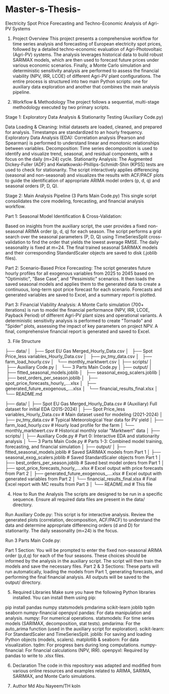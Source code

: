 # Master-s-Thesis-
Electricity Spot Price Forecasting and Techno-Economic Analysis of Agri-PV Systems
1. Project Overview
This project presents a comprehensive workflow for time series analysis and forecasting of European electricity spot prices, followed by a detailed techno-economic evaluation of Agri-Photovoltaic (Agri-PV) systems. The analysis leverages historical data to build robust SARIMAX models, which are then used to forecast future prices under various economic scenarios. Finally, a Monte Carlo simulation and deterministic sensitivity analysis are performed to assess the financial viability (NPV, IRR, LCOE) of different Agri-PV plant configurations.
The entire process is structured into two main Python scripts: one for auxiliary data exploration and another that combines the main analysis pipeline.

2. Workflow & Methodology
The project follows a sequential, multi-stage methodology executed by two primary scripts.

Stage 1: Exploratory Data Analysis & Stationarity Testing (Auxiliary Code.py)

Data Loading & Cleaning: Initial datasets are loaded, cleaned, and prepared for analysis. Timestamps are standardized to an hourly frequency.
Exploratory Data Analysis (EDA): Correlation analysis (Pearson and Spearman) is performed to understand linear and monotonic relationships between variables.
Decomposition: Time series decomposition is used to identify and visualize trend, seasonal, and residual components, with a focus on the daily (m=24) cycle.
Stationarity Analysis: The Augmented Dickey-Fuller (ADF) and Kwiatkowski-Phillips-Schmidt-Shin (KPSS) tests are used to check for stationarity. The script interactively applies differencing (seasonal and non-seasonal) and visualizes the results with ACF/PACF plots to guide the identification of appropriate ARIMA model orders (p, d, q) and seasonal orders (P, D, Q).

Stage 2: Main Analysis Pipeline (3 Parts Main Code.py)
This single script consolidates the core modeling, forecasting, and financial analysis workflow.

Part 1: Seasonal Model Identification & Cross-Validation:

Based on insights from the auxiliary script, the user provides a fixed non-seasonal ARIMA order (p, d, q) for each season.
The script performs a grid search over the seasonal parameters (P, D, Q) using TimeSeriesSplit cross-validation to find the order that yields the lowest average RMSE. The daily seasonality is fixed at m=24.
The final trained seasonal SARIMAX models and their corresponding StandardScaler objects are saved to disk (.joblib files).

Part 2: Scenario-Based Price Forecasting:
The script generates future hourly profiles for all exogenous variables from 2025 to 2045 based on "Optimistic", "Base Case", and "Pessimistic" scenarios.
It then loads the saved seasonal models and applies them to the generated data to create a continuous, long-term spot price forecast for each scenario.
Forecasts and generated variables are saved to Excel, and a summary report is plotted.

Part 3: Financial Viability Analysis:
A Monte Carlo simulation (700+ iterations) is run to model the financial performance (NPV, IRR, LCOE, Payback Period) of different Agri-PV plant sizes and operational variants.
A deterministic sensitivity analysis is performed to create "Tornado" and "Spider" plots, assessing the impact of key parameters on project NPV.
A final, comprehensive financial report is generated and saved to Excel.

3. File Structure

├── data/
│   ├── Spot EU Gas Merged_Hourly_Data.csv
│   ├── Spot Price_less variables_Hourly_Data.csv
│   ├── pv_tmy_data.csv
│   ├── farm_load_hourly.csv
│   └── monthly_marktwert.csv
│
├── scripts/
│   ├── Auxiliary Code.py
│   └── 3 Parts Main Code.py
│
├── output/
│   ├── fitted_seasonal_models.joblib
│   ├── seasonal_exog_scalers.joblib
│   ├── best_orders_per_season.joblib
│   ├── spot_price_forecasts_hourly_....xlsx
│   ├── generated_future_exogenous_....xlsx
│   └── financial_results_final.xlsx
│
└── README.md





├── data/
│   ├── Spot EU Gas Merged_Hourly_Data.csv      # (Auxiliary) Full dataset for initial EDA (2015-2024)
│   ├── Spot Price_less variables_Hourly_Data.csv # Main dataset used for modeling (2021-2024)
│   ├── pv_tmy_data.csv                         # Typical Meteorological Year data for PV yield
│   ├── farm_load_hourly.csv                    # Hourly load profile for the farm
│   └── monthly_marktwert.csv                   # Historical monthly solar "Marktwert" data
│
├── scripts/
│   ├── Auxiliary Code.py                       # Part 0: Interactive EDA and stationarity analysis
│   └── 3 Parts Main Code.py                    # Parts 1-3: Combined model training, forecasting, and financial simulation
│
├── output/
│   ├── fitted_seasonal_models.joblib           # Saved SARIMAX models from Part 1
│   ├── seasonal_exog_scalers.joblib            # Saved StandardScaler objects from Part 1
│   ├── best_orders_per_season.joblib           # Saved best model orders from Part 1
│   ├── spot_price_forecasts_hourly_....xlsx    # Excel output with price forecasts from Part 2
│   ├── generated_future_exogenous_....xlsx     # Excel output with generated variables from Part 2
│   └── financial_results_final.xlsx            # Final Excel report with MC results from Part 3
│
└── README.md                                   # This file

4. How to Run the Analysis
The scripts are designed to be run in a specific sequence. Ensure all required data files are present in the data/ directory.

Run Auxiliary Code.py:
This script is for interactive analysis. Review the generated plots (correlation, decomposition, ACF/PACF) to understand the data and determine appropriate differencing orders (d and D) for stationarity. The daily seasonality (m=24) is the focus.

Run 3 Parts Main Code.py:

Part 1 Section: You will be prompted to enter the fixed non-seasonal ARIMA order (p,d,q) for each of the four seasons. These choices should be informed by the analysis in the auxiliary script. The script will then train the models and save the necessary files.
Part 2 & 3 Sections: These parts will run automatically, loading the models from Part 1, generating forecasts, and performing the final financial analysis. All outputs will be saved to the output/ directory.

5. Required Libraries
Make sure you have the following Python libraries installed. You can install them using pip:

pip install pandas numpy statsmodels pmdarima scikit-learn joblib tqdm seaborn numpy-financial openpyxl
pandas: For data manipulation and analysis.
numpy: For numerical operations.
statsmodels: For time series models (SARIMAX, decomposition, stat tests).
pmdarima: For the auto_arima function (used in the auxiliary script for exploration).
scikit-learn: For StandardScaler and TimeSeriesSplit.
joblib: For saving and loading Python objects (models, scalers).
matplotlib & seaborn: For data visualization.
tqdm: For progress bars during long computations.
numpy-financial: For financial calculations (NPV, IRR).
openpyxl: Required by pandas to write to .xlsx files.

6. Declaration
The code in this repository was adapted and modified from various online resources and examples related to ARIMA, SARIMA, SARIMAX, and Monte Carlo simulations.

7. Author
Md Abu Nayeem/TH koln

